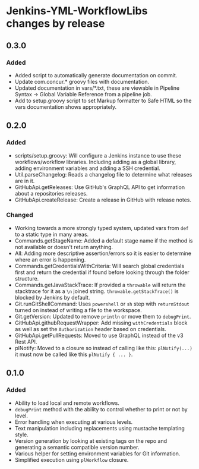 # Jenkins-YML-WorkflowLibs changes by release

## 0.3.0

### Added

* Added script to automatically generate documentation on commit.
* Update com.concur.* groovy files with documentation.
* Updated documentation in vars/*.txt, these are viewable in Pipeline Syntax -> Global Variable Reference from a pipeline job.
* Add to setup.groovy script to set Markup formatter to Safe HTML so the vars documentation shows appropriately.

## 0.2.0

### Added

* scripts/setup.groovy: Will configure a Jenkins instance to use these workflows/workflow libraries. Including adding as a global library, adding environment variables and adding a SSH credential.
* Util.parseChangelog: Reads a changelog file to determine what releases are in it.
* GitHubApi.getReleases: Use GitHub's GraphQL API to get information about a repositories releases.
* GitHubApi.createRelease: Create a release in GitHub with release notes.

### Changed

* Working towards a more strongly typed system, updated vars from `def` to a static type in many areas.
* Commands.getStageName: Added a default stage name if the method is not available or doesn't return anything.
* All: Adding more descriptive assertion/errors so it is easier to determine where an error is happening.
* Commands.getCredentialsWithCriteria: Will search global credentials first and return the credential if found before looking through the folder structure.
* Commands.getJavaStackTrace: If provided a `throwable` will return the stacktrace for it as a `\n` joined string. `throwable.getStackTrace()` is blocked by Jenkins by default.
* Git.runGitShellCommand: Uses `powershell` or `sh` step with `returnStdout` turned on instead of writing a file to the workspace.
* Git.getVersion: Updated to remove `println` or move them to `debugPrint`.
* GitHubApi.githubRequestWrapper: Add missing `withCredentials` block as well as set the `Authorization` header based on credentials.
* GitHubApi.getPullRequests: Moved to use GraphQL instead of the v3 Rest API.
* plNotify: Moved to a closure so instead of calling like this: `plNotify(...)` it must now be called like this `plNotify { ... }`.

## 0.1.0

### Added

* Ability to load local and remote workflows.
* `debugPrint` method with the ability to control whether to print or not by level.
* Error handling when executing at various levels.
* Text manipulation including replacements using mustache templating style.
* Version generation by looking at existing tags on the repo and generating a semantic compatible version number.
* Various helper for setting environment variables for Git information.
* Simplified execution using `plWorkflow` closure.
